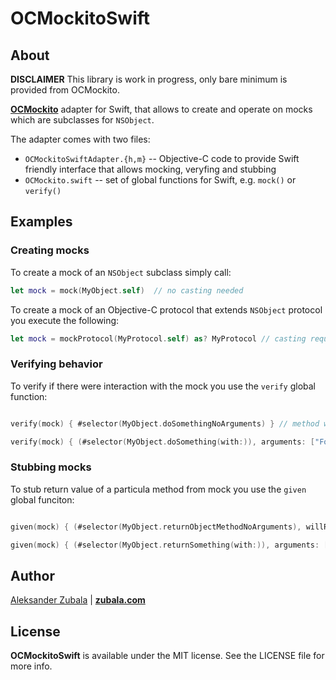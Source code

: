 # OCMockitoSwift

## About

**DISCLAIMER** This library is work in progress, only bare minimum is provided from OCMockito.

[**OCMockito**](https://github.com/jonreid/OCMockito) adapter for Swift, that allows to create and operate on mocks which are subclasses for `NSObject`.

The adapter comes with two files:

- `OCMockitoSwiftAdapter.{h,m}` -- Objective-C code to provide Swift friendly interface that allows mocking, veryfing and stubbing
- `OCMockito.swift` -- set of global functions for Swift, e.g. `mock()` or `verify()`

## Examples

### Creating mocks

To create a mock of an `NSObject` subclass simply call:

```swift
let mock = mock(MyObject.self)  // no casting needed
``` 

To create a mock of an Objective-C protocol that extends `NSObject` protocol you execute the following:

```swift
let mock = mockProtocol(MyProtocol.self) as? MyProtocol // casting required :(
```

### Verifying behavior

To verify if there were interaction with the mock you use the `verify` global function:

```swift

verify(mock) { #selector(MyObject.doSomethingNoArguments) } // method without arguments

verify(mock) { (#selector(MyObject.doSomething(with:)), arguments: ["Foo"]) } // method with arguments

```

### Stubbing mocks

To stub return value of a particula method from mock you use the `given` global funciton:

```swift

given(mock) { (#selector(MyObject.returnObjectMethodNoArguments), willReturn: "Fake Value")} // method without arguments

given(mock) { (#selector(MyObject.returnSomething(with:)), arguments: ["Foo"], willReturn: "Fake Value")} // method with arguments

```

## Author

[Aleksander Zubala](mailto:alek@zubala.com) | [**zubala.com**](http://zubala.comed)

## License

**OCMockitoSwift** is available under the MIT license. See the LICENSE file for more info.
